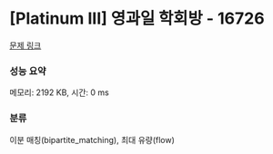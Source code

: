 # [Platinum III] 영과일 학회방 - 16726 

[문제 링크](https://www.acmicpc.net/problem/16726) 

### 성능 요약

메모리: 2192 KB, 시간: 0 ms

### 분류

이분 매칭(bipartite_matching), 최대 유량(flow)

